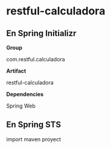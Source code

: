 # restful-calculadora

## En Spring Initializr

**Group**

com.restful.calculadora

**Artifact**

restful-calculadora

**Dependencies**

Spring Web

## En Spring STS

import maven proyect
